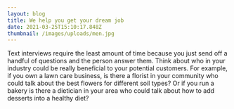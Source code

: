 ```yaml
---
layout: blog
title: We help you get your dream job
date: 2021-03-25T15:10:17.848Z
thumbnail: /images/uploads/men.jpg
---
```

Text interviews require the least amount of time because you just send off a handful of questions and the person answer them. Think about who in your industry could be really beneficial to your potential customers. For example, if you own a lawn care business, is there a florist in your community who could talk about the best flowers for different soil types? Or if you run a bakery is there a dietician in your area who could talk about how to add desserts into a healthy diet?